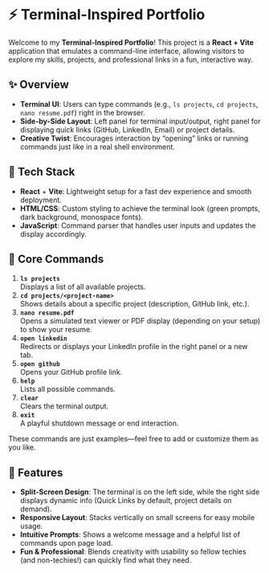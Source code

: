 # ⚡ Terminal-Inspired Portfolio

Welcome to my **Terminal-Inspired Portfolio**! This project is a **React + Vite** application that emulates a command-line interface, allowing visitors to explore my skills, projects, and professional links in a fun, interactive way.

## ✨ Overview

- **Terminal UI**: Users can type commands (e.g., `ls projects`, `cd projects`, `nano resume.pdf`) right in the browser.
- **Side-by-Side Layout**: Left panel for terminal input/output, right panel for displaying quick links (GitHub, LinkedIn, Email) or project details.
- **Creative Twist**: Encourages interaction by “opening” links or running commands just like in a real shell environment.

## 🚀 Tech Stack

- **React** + **Vite**: Lightweight setup for a fast dev experience and smooth deployment.  
- **HTML/CSS**: Custom styling to achieve the terminal look (green prompts, dark background, monospace fonts).  
- **JavaScript**: Command parser that handles user inputs and updates the display accordingly.

## 🔧 Core Commands

1. **`ls projects`**  
   Displays a list of all available projects.
2. **`cd projects/<project-name>`**  
   Shows details about a specific project (description, GitHub link, etc.).
3. **`nano resume.pdf`**  
   Opens a simulated text viewer or PDF display (depending on your setup) to show your resume.
4. **`open linkedin`**  
   Redirects or displays your LinkedIn profile in the right panel or a new tab.
5. **`open github`**  
   Opens your GitHub profile link.
6. **`help`**  
   Lists all possible commands.
7. **`clear`**  
   Clears the terminal output.
8. **`exit`**  
   A playful shutdown message or end interaction.

These commands are just examples—feel free to add or customize them as you like.

## 🎨 Features

- **Split-Screen Design**: The terminal is on the left side, while the right side displays dynamic info (Quick Links by default, project details on demand).  
- **Responsive Layout**: Stacks vertically on small screens for easy mobile usage.  
- **Intuitive Prompts**: Shows a welcome message and a helpful list of commands upon page load.  
- **Fun & Professional**: Blends creativity with usability so fellow techies (and non-techies!) can quickly find what they need.

